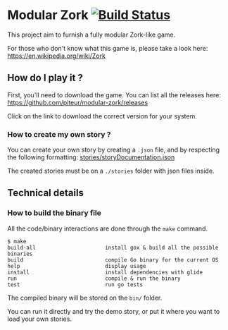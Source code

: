 # Modular Zork [![Build Status](https://travis-ci.org/piteur/modular-zork.svg?branch=master)](https://travis-ci.org/piteur/modular-zork)

This project aim to furnish a fully modular Zork-like game.

For those who don't know what this game is, please take a look here: https://en.wikipedia.org/wiki/Zork

## How do I play it ?

First, you'll need to download the game.
You can list all the releases here: https://github.com/piteur/modular-zork/releases

Click on the link to download the correct version for your system.

### How to create my own story ?

You can create your own story by creating a `.json` file, and by respecting the following formatting: [stories/storyDocumentation.json](./stories/storyDocumentation.json)

The created stories must be on a `./stories` folder with json files inside.

## Technical details

### How to build the binary file

All the code/binary interactions are done through the `make` command.

```console
$ make
build-all                      install gox & build all the possible binaries
build                          compile Go binary for the current OS
help                           display usage
install                        install dependencies with glide
run                            compile & run the binary
test                           run go tests
```

The compiled binary will be stored on the `bin/` folder.

You can run it directly and try the demo story, or put it where you want to load your own stories.

